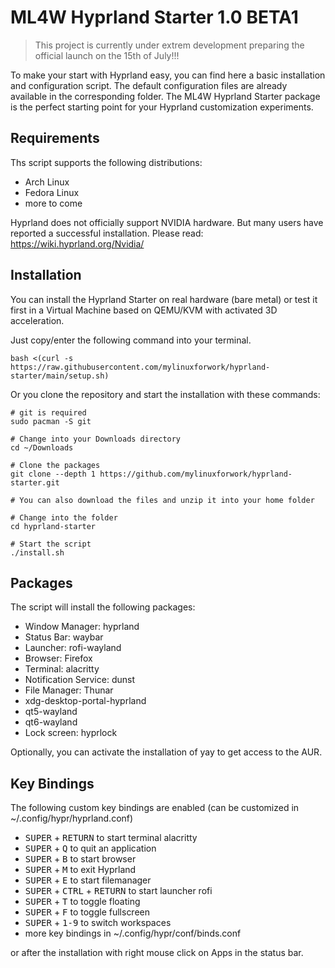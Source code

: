 # ML4W Hyprland Starter 1.0 BETA1

> This project is currently under extrem development preparing the official launch on the 15th of July!!!

To make your start with Hyprland easy, you can find here a basic installation and configuration script.
The default configuration files are already available in the corresponding folder.
The ML4W Hyprland Starter package is the perfect starting point for your Hyprland customization experiments.

## Requirements

Ths script supports the following distributions:
* Arch Linux
* Fedora Linux
* more to come

Hyprland does not officially support NVIDIA hardware. But many users have reported a successful installation. Please read: https://wiki.hyprland.org/Nvidia/

## Installation

You can install the Hyprland Starter on real hardware (bare metal) or test it first in a Virtual Machine based on QEMU/KVM with activated 3D acceleration.

Just copy/enter the following command into your terminal.

```
bash <(curl -s https://raw.githubusercontent.com/mylinuxforwork/hyprland-starter/main/setup.sh)
```

Or you clone the repository and start the installation with these commands:

```
# git is required
sudo pacman -S git

# Change into your Downloads directory
cd ~/Downloads

# Clone the packages
git clone --depth 1 https://github.com/mylinuxforwork/hyprland-starter.git

# You can also download the files and unzip it into your home folder

# Change into the folder
cd hyprland-starter

# Start the script
./install.sh
```

## Packages

The script will install the following packages:

- Window Manager: hyprland 
- Status Bar: waybar 
- Launcher: rofi-wayland 
- Browser: Firefox
- Terminal: alacritty 
- Notification Service: dunst 
- File Manager: Thunar
- xdg-desktop-portal-hyprland 
- qt5-wayland 
- qt6-wayland 
- Lock screen: hyprlock

Optionally, you can activate the installation of yay to get access to the AUR.

## Key Bindings

The following custom key bindings are enabled (can be customized in ~/.config/hypr/hyprland.conf)

- <kbd>SUPER</kbd> + <kbd>RETURN</kbd> to start terminal alacritty
- <kbd>SUPER</kbd> + <kbd>Q</kbd> to quit an application
- <kbd>SUPER</kbd> + <kbd>B</kbd> to start browser
- <kbd>SUPER</kbd> + <kbd>M</kbd> to exit Hyprland
- <kbd>SUPER</kbd> + <kbd>E</kbd> to start filemanager
- <kbd>SUPER</kbd></kbd> + <kbd>CTRL</kbd> + <kbd>RETURN</kbd> to start launcher rofi
- <kbd>SUPER</kbd> + <kbd>T</kbd> to toggle floating
- <kbd>SUPER</kbd> + <kbd>F</kbd> to toggle fullscreen
- <kbd>SUPER</kbd> + <kbd>1-9</kbd> to switch workspaces
- more key bindings in ~/.config/hypr/conf/binds.conf

or after the installation with right mouse click on Apps in the status bar.